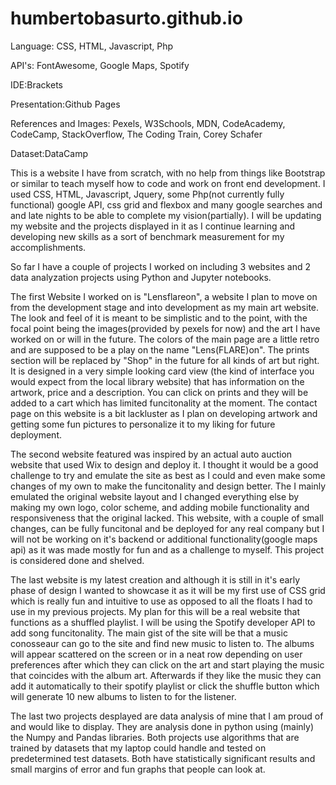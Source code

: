 # humbertobasurto.github.io

Language: CSS, HTML, Javascript, Php

API's: FontAwesome, Google Maps, Spotify

IDE:Brackets

Presentation:Github Pages

References and Images: Pexels, W3Schools, MDN, CodeAcademy, CodeCamp, StackOverflow, The Coding Train, Corey Schafer

Dataset:DataCamp

This is a website I have from scratch, with no help from things like Bootstrap or similar to teach myself how to code and work 
on front end development. I used CSS, HTML, Javascript, Jquery, some Php(not currently fully functional) google API, css grid and flexbox and 
many google searches and and late nights to be able to complete my vision(partially). I will be updating my website and the projects
displayed in it as I continue learning and developing new skills as a sort of benchmark measurement for my accomplishments.

So far I have a couple of projects I worked on including 3 websites and 2 data analyzation projects using Python and Jupyter notebooks.

The first Website I worked on is "Lensflareon", a website I plan to move on from the development stage and into development as my main
art website. The look and feel of it is meant to be simplistic and to the point, with the focal point being the images(provided by pexels 
for now) and the art I have worked on or will in the future. The colors of the main page are a little retro and are supposed to be 
a play on the name "Lens(FLARE)on". The prints section will be replaced by "Shop" in the future for all kinds of art but right. It is
designed in a very simple looking card view (the kind of interface you would expect from the local library website) that has information 
on the artwork, price and a description. You can click on prints and they will be added to a cart which has limited funcitonality at the moment.
The contact page on this website is a bit lackluster as I plan on developing artwork and getting some fun pictures to personalize it
to my liking for future deployment.

The second website featured was inspired by an actual auto auction website that used Wix to design and deploy it. I thought it would
be a good challenge to try and emulate the site as best as I could and even make some changes of my own to make the funcitonality and
design better. The I mainly emulated the original website layout and I changed everything else by making my own logo, color scheme, and
adding mobile functionality and responsiveness that the original lacked. This website, with a couple of small changes, can be fully 
funcitonal and be deployed for any real company but I will not be working on it's backend or additional functionality(google maps api)
as it was made mostly for fun and as a challenge to myself. This project is considered done and shelved.

The last website is my latest creation and although it is still in it's early phase of design I wanted to showcase it as it will be
my first use of CSS grid which is really fun and intuitive to use as opposed to all the floats I had to use in my previous projects.
My plan for this will be a real website that functions as a shuffled playlist. I will be using the Spotify developer API to add song
funcitonality. The main gist of the site will be that a music conosseaur can go to the site and find new music to listen to. 
The albums will appear scattered on the screen or in a neat row depending on user preferences after which they can click on the art
and start playing the music that coincides with the album art. Afterwards if they like the music they can add it automatically to 
their spotify playlist or click the shuffle button which will generate 10 new albums to listen to for the listener.

The last two projects desplayed are data analysis of mine that I am proud of and would like to display. They are analysis done in 
python using (mainly) the Numpy and Pandas libraries. Both projects use algorithms that are trained by datasets that my laptop could
handle and tested on predetermined test datasets. Both have statistically significant results and small margins of error and fun graphs
that people can look at.
